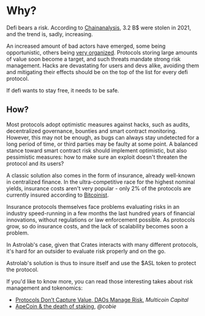 # Why?

Defi bears a risk. According to [Chainanalysis](https://archive.ph/sAs2j), 3.2 B$ were stolen in 2021, and the trend is, sadly, increasing.

An increased amount of bad actors have emerged, some being opportunistic, others being [very organized](https://archive.ph/Gd2MA). Protocols storing large amounts of value soon become a target, and such threats mandate strong risk management. Hacks are devastating for users and devs alike, avoiding them and mitigating their effects should be on the top of the list for every defi protocol. 

If defi wants to stay free, it needs to be safe.

## How?

Most protocols adopt optimistic measures against hacks, such as audits, decentralized governance, bounties and smart contract monitoring. However, this may not be enough, as bugs can always stay undetected for a long period of time, or third parties may be faulty at some point. A balanced stance toward smart contract risk should implement optimistic, but also pessimistic measures: how to make sure an exploit doesn't threaten the protocol and its users?

A classic solution also comes in the form of insurance, already well-known in centralized finance. In the ultra-competitive race for the highest nominal yields, insurance costs aren't very popular - only 2% of the protocols are currently insured according to [Bitcoinist](https://archive.ph/FWl0O). 

Insurance protocols themselves face problems evaluating risks in an industry speed-running in a few months the last hundred years of financial innovations, without regulations or law enforcement possible. As protocols grow, so do insurance costs, and the lack of scalability becomes soon a problem.

In Astrolab's case, given that Crates interacts with many different protocols, it's hard for an outsider to evaluate risk properly and on the go. 

Astrolab's solution is thus to insure itself and use the $ASL token to protect the protocol.

If you'd like to know more, you can read those interesting takes about risk management and tokenomics:

- [Protocols Don’t Capture Value, DAOs Manage Risk](https://archive.ph/0WDuK), *Multicoin Capital*
- [ApeCoin & the death of staking](https://cobie.substack.com/p/apecoin-and-the-death-of-staking), *@cobie*








